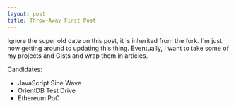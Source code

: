 ```yaml
---
layout: post
title: Throw-Away First Post
---
```


Ignore the super old date on this post, it is inherited from the fork. I'm just now getting around to updating this thing. Eventually, I want to take some of my projects and Gists and wrap them in articles.

Candidates:

* JavaScript Sine Wave
* OrientDB Test Drive
* Ethereum PoC
